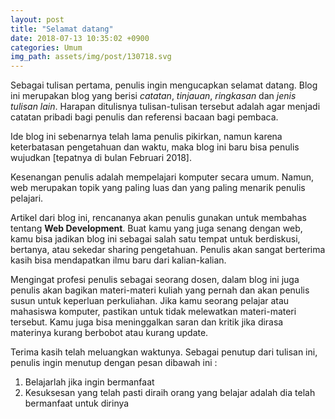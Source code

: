 ```yaml
---
layout: post
title: "Selamat datang"
date: 2018-07-13 10:35:02 +0900
categories: Umum
img_path: assets/img/post/130718.svg
---
```


Sebagai tulisan pertama, penulis ingin mengucapkan selamat datang. Blog ini merupakan blog yang berisi _catatan_, _tinjauan_, _ringkasan_ dan _jenis tulisan lain_. Harapan ditulisnya tulisan-tulisan tersebut adalah agar menjadi catatan pribadi bagi penulis dan referensi bacaan bagi pembaca. 

Ide blog ini sebenarnya telah lama penulis pikirkan, namun karena keterbatasan pengetahuan dan waktu, maka blog ini baru bisa penulis wujudkan [tepatnya di bulan Februari 2018].  

Kesenangan penulis adalah mempelajari komputer secara umum. Namun, web merupakan topik yang paling luas dan yang paling menarik penulis pelajari. 

Artikel dari blog ini, rencananya akan penulis gunakan untuk membahas tentang __Web Development__. Buat kamu yang juga senang dengan web, kamu bisa jadikan blog ini sebagai salah satu tempat untuk berdiskusi, bertanya, atau sekedar sharing pengetahuan. Penulis akan sangat berterima kasih bisa mendapatkan ilmu baru dari kalian-kalian.  

Mengingat profesi penulis sebagai seorang dosen, dalam blog ini juga penulis akan bagikan materi-materi kuliah yang pernah dan akan penulis susun untuk keperluan perkuliahan. Jika kamu seorang pelajar atau mahasiswa komputer, pastikan untuk tidak melewatkan materi-materi tersebut. Kamu juga bisa meninggalkan saran dan kritik jika dirasa materinya kurang berbobot atau kurang update.

Terima kasih telah meluangkan waktunya. Sebagai penutup dari tulisan ini, penulis ingin menutup dengan pesan dibawah ini :
1. Belajarlah jika ingin bermanfaat
2. Kesuksesan yang telah pasti diraih orang yang belajar adalah dia telah bermanfaat untuk dirinya